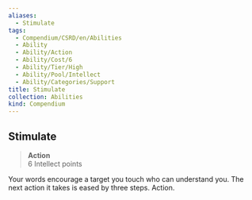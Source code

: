 ```yaml
---
aliases:
  - Stimulate
tags:
  - Compendium/CSRD/en/Abilities
  - Ability
  - Ability/Action
  - Ability/Cost/6
  - Ability/Tier/High
  - Ability/Pool/Intellect
  - Ability/Categories/Support
title: Stimulate
collection: Abilities
kind: Compendium
---
```

## Stimulate  
>**Action**  
>6 Intellect points
  
Your words encourage a target you touch who can understand you. The next action it takes is eased by three steps. Action.